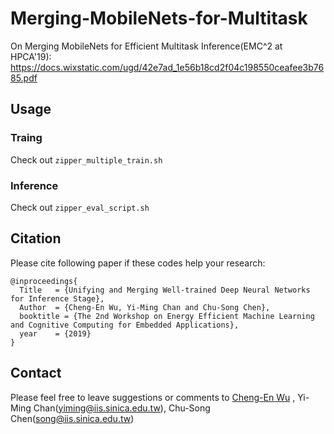 # Merging-MobileNets-for-Multitask

On Merging MobileNets for Efficient Multitask Inference(EMC^2 at HPCA'19):
https://docs.wixstatic.com/ugd/42e7ad_1e56b18cd2f04c198550ceafee3b7685.pdf

## Usage
### Traing
Check out `zipper_multiple_train.sh`
### Inference
Check out `zipper_eval_script.sh`

## Citation
Please cite following paper if these codes help your research:

    @inproceedings{
      Title   = {Unifying and Merging Well-trained Deep Neural Networks for Inference Stage},
      Author  = {Cheng-En Wu, Yi-Ming Chan and Chu-Song Chen}, 
      booktitle = {The 2nd Workshop on Energy Efficient Machine Learning and Cognitive Computing for Embedded Applications},
      year    = {2019}
    }
     
    
## Contact
Please feel free to leave suggestions or comments to [Cheng-En Wu](https://github.com/CEWu) , Yi-Ming Chan(yiming@iis.sinica.edu.tw), Chu-Song Chen(song@iis.sinica.edu.tw)
